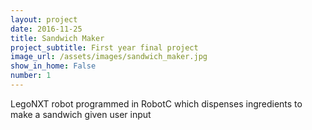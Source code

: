 ```yaml
---
layout: project
date: 2016-11-25
title: Sandwich Maker
project_subtitle: First year final project
image_url: /assets/images/sandwich_maker.jpg
show_in_home: False
number: 1
---
```


LegoNXT robot programmed in RobotC which dispenses ingredients to make a sandwich given user input
